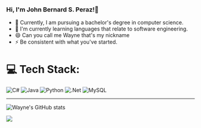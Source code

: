 ### Hi, I'm John Bernard S. Peraz!👋

- 🔭 Currently, I am pursuing a bachelor's degree in computer science.<br/>
- 🌱 I'm currently learning languages that relate to software engineering.<br/>
- 😄 Can you call me Wayne that's my nickname<br/>
- ⚡ Be consistent with what you've started.<br/>



# 💻 Tech Stack:
![C#](https://img.shields.io/badge/c%23-%23239120.svg?style=for-the-badge&logo=csharp&logoColor=white) ![Java](https://img.shields.io/badge/java-%23ED8B00.svg?style=for-the-badge&logo=openjdk&logoColor=white) ![Python](https://img.shields.io/badge/python-3670A0?style=for-the-badge&logo=python&logoColor=ffdd54) ![.Net](https://img.shields.io/badge/.NET-5C2D91?style=for-the-badge&logo=.net&logoColor=white) ![MySQL](https://img.shields.io/badge/mysql-%2300000f.svg?style=for-the-badge&logo=mysql&logoColor=white)

---
<!-- Proudly created with GPRM ( https://gprm.itsvg.in ) -->
<!-- Proudly created with GPRM ( https://gprm.itsvg.in ) -->
<!-- Github stats from https://github.com/anuraghazra/github-readme-stats -->

![Wayne's GitHub stats](https://github-readme-stats.vercel.app/api?username=JBernard&show_icons=true&theme=tokyonight)

[![](https://visitcount.itsvg.in/api?id=JBernard10101&icon=0&color=0)](https://visitcount.itsvg.in)

